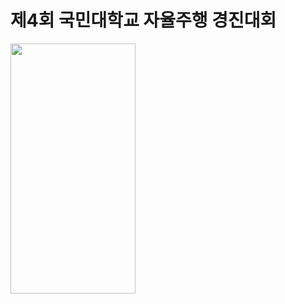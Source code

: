 # 제4회 국민대학교 자율주행 경진대회
<img src="https://user-images.githubusercontent.com/84624932/146878699-490e2c99-c405-4961-9617-f0b136c3a63c.png"  width="200" height="400"/>
